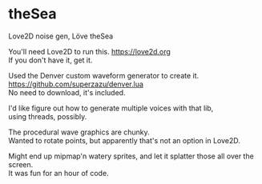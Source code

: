 # theSea
Love2D noise gen,  Löve theSea  

You'll need Love2D to run this.  https://love2d.org  
If you don't have it, get it.

Used the Denver custom waveform generator to create it.  
https://github.com/superzazu/denver.lua  
No need to download, it's included.

I'd like figure out how to generate multiple voices with that lib,  
using threads, possibly.  

The procedural wave graphics are chunky.  
Wanted to rotate points, but apparently that's not an option in Love2D.  

Might end up mipmap'n watery sprites, and let it splatter those all over the screen.  
It was fun for an hour of code.  
